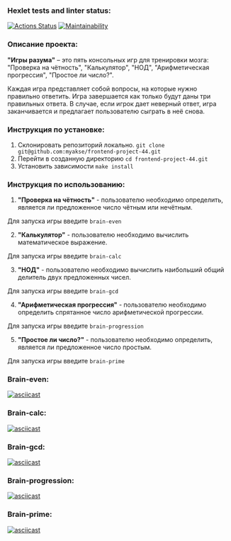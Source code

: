 ### Hexlet tests and linter status:
[![Actions Status](https://github.com/myakse/frontend-project-44/workflows/hexlet-check/badge.svg)](https://github.com/myakse/frontend-project-44/actions)
[![Maintainability](https://api.codeclimate.com/v1/badges/a7e58a59c4fc10a3a6f0/maintainability)](https://codeclimate.com/github/myakse/frontend-project-44/maintainability)

### Описание проекта:
**"Игры разума"** – это пять консольных игр для тренировки мозга: "Проверка на чётность", "Калькулятор", "НОД", "Арифметическая прогрессия", "Простое ли число?". 

Каждая игра представляет собой вопросы, на которые нужно правильно ответить. Игра завершается как только будут даны три правильных ответа. В случае, если игрок дает неверный ответ, игра заканчивается и предлагает пользователю сыграть в неё снова.

### Инструкция по установке:
1. Склонировать репозиторий локально. 
`git clone git@github.com:myakse/frontend-project-44.git`
2. Перейти в созданную директорию
`cd frontend-project-44.git`
3. Установить зависимости
`make install`

### Инструкция по использованию:
1. **"Проверка на чётность"** - пользователю необходимо определить, является ли предложенное число чётным или нечётным.

Для запуска игры введите `brain-even`

2. **"Калькулятор"** - пользователю необходимо вычислить математическое выражение.

Для запуска игры введите `brain-calc`

3. **"НОД"** - пользователю необходимо вычислить наибольший общий делитель двух предложенных чисел.

Для запуска игры введите `brain-gcd`

4. **"Арифметическая прогрессия"** - пользователю необходимо определить спрятанное число арифметической прогрессии.

Для запуска игры введите `brain-progression`

5. **"Простое ли число?"** - пользователю необходимо определить, является ли предложенное число простым.

Для запуска игры введите `brain-prime`


### Brain-even:
[![asciicast](https://asciinema.org/a/RuXNgeYdKULj7aUVXUnranYws.svg)](https://asciinema.org/a/RuXNgeYdKULj7aUVXUnranYws)
### Brain-calc: 
[![asciicast](https://asciinema.org/a/D6aK1OusHcJPfLCIrhBVOPzYA.svg)](https://asciinema.org/a/D6aK1OusHcJPfLCIrhBVOPzYA)
### Brain-gcd:
[![asciicast](https://asciinema.org/a/LyCODonCwrh2sCGag7Hse8yqx.svg)](https://asciinema.org/a/LyCODonCwrh2sCGag7Hse8yqx)
### Brain-progression: 
[![asciicast](https://asciinema.org/a/HX5zoFb0gujkPTIK0K6Vczq0b.svg)](https://asciinema.org/a/HX5zoFb0gujkPTIK0K6Vczq0b)
### Brain-prime: 
[![asciicast](https://asciinema.org/a/kO2pKDtcNhEyx2R19Wxr5YzA6.svg)](https://asciinema.org/a/kO2pKDtcNhEyx2R19Wxr5YzA6)
